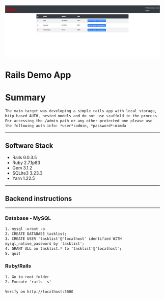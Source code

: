 <p align="center"><img src="RailsDemoAppScreenshot.png"></p>

# Rails Demo App

# Summary
```
The main target was developing a simple rails app with local storage, http based AUTH, nested models and do not use scaffold in the process. For accessing the /admin path or any other protected one please use the following auth info: *user*:admin, *password*:nimda

```

---------

## Software Stack

* Rails 6.0.3.5
* Ruby 2.7.1p83
* Gem 3.1.2
* SQLite3 3.23.3
* Yarn 1.22.5

-----------


## Backend instructions
-----------

### Database - MySQL
```
1. mysql -uroot -p
2. CREATE DATABASE tasklist;
3. CREATE USER 'tasklist'@'localhost' identified WITH mysql_native_password by 'tasklist';
4. GRANT ALL on tasklist.* to 'tasklist'@'localhost';
5. quit
```
### Ruby/Rails
```
1. Go to root folder
2. Execute 'rails -s'

Verify on http://localhost:3000
